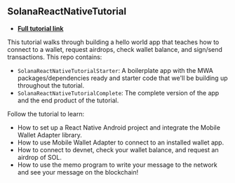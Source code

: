 ## SolanaReactNativeTutorial

- [**Full tutorial link**](https://docs.solanamobile.com/react-native/hello_world_tutorial)

This tutorial walks through building a hello world app that teaches how to connect to a wallet, request airdrops, check wallet balance, and sign/send transactions.
This repo contains:
- `SolanaReactNativeTutorialStarter`: A boilerplate app with the MWA packages/dependencies ready and starter code that we'll be building up throughout the tutorial.
- `SolanaReactNativeTutorialComplete`: The complete version of the app and the end product of the tutorial.

Follow the tutorial to learn:
- How to set up a React Native Android project and integrate the Mobile Wallet Adapter library.
- How to use Mobile Wallet Adapter to connect to an installed wallet app.
- How to connect to devnet, check your wallet balance, and request an airdrop of SOL.
- How to use the memo program to write your message to the network and see your message on the blockchain!
